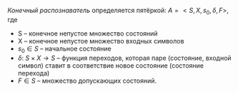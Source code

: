 *Конечный распознаватель* определяется пятёркой: $A = <S, X, s_0, \delta, F>$, где
* S – конечное непустое множество состояний 
* X – конечное непустое множество входных символов
* $s_0 \in S$ – начальное состояние
* $\delta$: $S \times X \rightarrow S$ – функция переходов, которая паре (состояние, входной символ) ставит в соответствие новое состояние (состояние перехода)
* $F \in S$ – множество допускающих состояний.